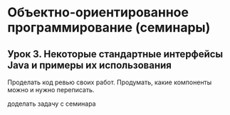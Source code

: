 # Объектно-ориентированное программирование (семинары)

## Урок 3. Некоторые стандартные интерфейсы Java и примеры их использования

Проделать код ревью своих работ. Продумать, какие компоненты можно и нужно переписать.

доделать задачу с семинара
